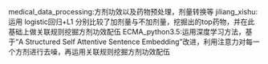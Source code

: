 medical_data_processing:方剂功效以及药物预处理，剂量转换等
jiliang_xishu:运用 logistic回归+L1 分别比较了加剂量与不加剂量，挖掘出的top药物，并在此基础上做关联规则挖掘方剂功效配伍
ECMA_python3.5:运用深度学习方法，基于“A Structured Self Attentive Sentence Embedding”改进，利用注意力对每一个方剂进行去噪，再运用关联规则挖掘方剂功效配伍